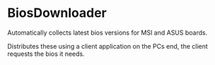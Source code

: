 # BiosDownloader

Automatically collects latest bios versions for MSI and ASUS boards.

Distributes these using a client application on the PCs end, the client requests the bios it needs.